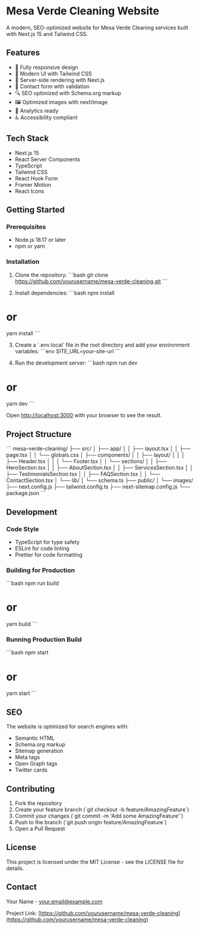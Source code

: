 # Mesa Verde Cleaning Website

A modern, SEO-optimized website for Mesa Verde Cleaning services built with Next.js 15 and Tailwind CSS.

## Features

- 📱 Fully responsive design
- 🎨 Modern UI with Tailwind CSS
- 🚀 Server-side rendering with Next.js
- 📝 Contact form with validation
- 🔍 SEO optimized with Schema.org markup
- 🖼️ Optimized images with next/image
- 🎯 Analytics ready
- ♿ Accessibility compliant

## Tech Stack

- Next.js 15
- React Server Components
- TypeScript
- Tailwind CSS
- React Hook Form
- Framer Motion
- React Icons

## Getting Started

### Prerequisites

- Node.js 18.17 or later
- npm or yarn

### Installation

1. Clone the repository:
\`\`\`bash
git clone https://github.com/yourusername/mesa-verde-cleaning.git
\`\`\`

2. Install dependencies:
\`\`\`bash
npm install
# or
yarn install
\`\`\`

3. Create a \`.env.local\` file in the root directory and add your environment variables:
\`\`\`env
SITE_URL=your-site-url
\`\`\`

4. Run the development server:
\`\`\`bash
npm run dev
# or
yarn dev
\`\`\`

Open [http://localhost:3000](http://localhost:3000) with your browser to see the result.

## Project Structure

\`\`\`
mesa-verde-cleaning/
├── src/
│   ├── app/
│   │   ├── layout.tsx
│   │   ├── page.tsx
│   │   └── globals.css
│   ├── components/
│   │   ├── layout/
│   │   │   ├── Header.tsx
│   │   │   └── Footer.tsx
│   │   └── sections/
│   │       ├── HeroSection.tsx
│   │       ├── AboutSection.tsx
│   │       ├── ServicesSection.tsx
│   │       ├── TestimonialsSection.tsx
│   │       ├── FAQSection.tsx
│   │       └── ContactSection.tsx
│   └── lib/
│       └── schema.ts
├── public/
│   └── images/
├── next.config.js
├── tailwind.config.ts
├── next-sitemap.config.js
└── package.json
\`\`\`

## Development

### Code Style

- TypeScript for type safety
- ESLint for code linting
- Prettier for code formatting

### Building for Production

\`\`\`bash
npm run build
# or
yarn build
\`\`\`

### Running Production Build

\`\`\`bash
npm start
# or
yarn start
\`\`\`

## SEO

The website is optimized for search engines with:

- Semantic HTML
- Schema.org markup
- Sitemap generation
- Meta tags
- Open Graph tags
- Twitter cards

## Contributing

1. Fork the repository
2. Create your feature branch (\`git checkout -b feature/AmazingFeature\`)
3. Commit your changes (\`git commit -m 'Add some AmazingFeature'\`)
4. Push to the branch (\`git push origin feature/AmazingFeature\`)
5. Open a Pull Request

## License

This project is licensed under the MIT License - see the LICENSE file for details.

## Contact

Your Name - your.email@example.com

Project Link: [https://github.com/yourusername/mesa-verde-cleaning](https://github.com/yourusername/mesa-verde-cleaning)
